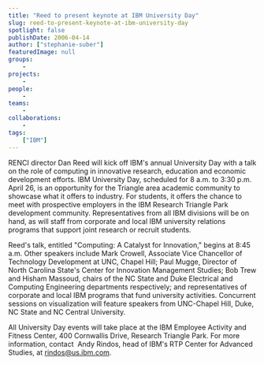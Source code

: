 ```yaml
---
title: "Reed to present keynote at IBM University Day"
slug: reed-to-present-keynote-at-ibm-university-day
spotlight: false
publishDate: 2006-04-14
author: ["stephanie-suber"]
featuredImage: null
groups:
    - 
projects:
    - 
people:
    - 
teams: 
    - 
collaborations:
    - 
tags:
    ["IBM"]
---
```

RENCI director Dan Reed will kick off IBM's annual University Day with a talk on the role of computing in innovative research, education and economic development efforts. IBM University Day, scheduled for 8 a.m. to 3:30 p.m. April 26, is an opportunity for the Triangle area academic community to showcase what it offers to industry. For students, it offers the chance to meet with prospective employers in the IBM Research Triangle Park development community. Representatives from all IBM divisions will be on hand, as will staff from corporate and local IBM university relations programs that support joint research or recruit students. 

Reed's talk, entitled "Computing: A Catalyst for Innovation," begins at 8:45 a.m. Other speakers include Mark Crowell, Associate Vice Chancellor of Technology Development at UNC, Chapel Hill; Paul Mugge, Director of North Carolina State's Center for Innovation Management Studies; Bob Trew and Hisham Massoud, chairs of the NC State and Duke Electrical and Computing Engineering departments respectively; and representatives of corporate and local IBM programs that fund university activities. Concurrent sessions on visualization will feature speakers from UNC-Chapel Hill, Duke, NC State and NC Central University.

All University Day events will take place at the IBM Employee Activity and Fitness Center, 400 Cornwallis Drive, Research Triangle Park. For more information, contact  Andy Rindos, head of IBM's RTP Center for Advanced Studies, at <a href="mailto:rindos@us.ibm.com">rindos@us.ibm.com</a>.
